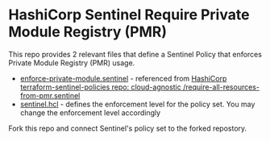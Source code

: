 # HashiCorp Sentinel Require Private Module Registry (PMR)

This repo provides 2 relevant files that define a Sentinel Policy that enforces Private Module Registry (PMR) usage.

- [enforce-private-module.sentinel](./enforce-private-module.sentinel) - referenced from [HashiCorp terraform-sentinel-policies repo: cloud-agnostic
/require-all-resources-from-pmr.sentinel](https://github.com/hashicorp/terraform-sentinel-policies/blob/main/cloud-agnostic/require-all-resources-from-pmr.sentinel)
- [sentinel.hcl](./sentinel.hcl) - defines the enforcement level for the policy set. You may change the enforcement level accordingly

Fork this repo and connect Sentinel's policy set to the forked repostory.
